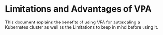 # Limitations and Advantages of VPA

This document explains the benefits of using VPA for autoscaling a Kubernetes cluster as well as the Limitations to keep in mind before using it.




